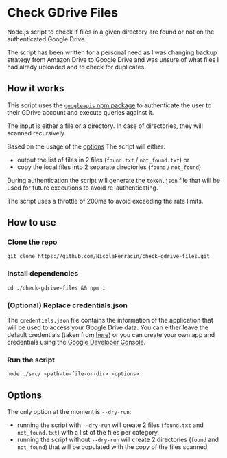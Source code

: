 # Check GDrive Files

Node.js script to check if files in a given directory are found or not on the authenticated Google Drive.

The script has been written for a personal need as I was changing backup strategy from Amazon Drive to Google Drive and was unsure of what files I had alredy uploaded and to check for duplicates.

## How it works

This script uses the [`googleapis` npm package](https://www.npmjs.com/package/googleapis) to authenticate the user to their GDrive account and execute queries against it.

The input is either a file or a directory. In case of directories, they will scanned recursively.

Based on the usage of the [options](#options) The script will either:

- output the list of files in 2 files (`found.txt` / `not_found.txt`) or
- copy the local files into 2 separate directories (`found` / `not_found`)

During authentication the script will generate the `token.json` file that will be used for future executions to avoid re-authenticating.

The script uses a throttle of 200ms to avoid exceeding the rate limits.

## How to use

### Clone the repo

`git clone https://github.com/NicolaFerracin/check-gdrive-files.git`

### Install dependencies

`cd ./check-gdrive-files && npm i`

### (Optional) Replace credentials.json

The `credentials.json` file contains the information of the application that will be used to access your Google Drive data. You can either leave the default credentials (taken from [here](https://developers.google.com/drive/api/v3/quickstart/nodejs)) or you can create your own app and credentials using the [Google Developer Console](https://console.developers.google.com).

### Run the script

`node ./src/ <path-to-file-or-dir> <options>`

## Options

The only option at the moment is `--dry-run`:

- running the script with `--dry-run` will create 2 files (`found.txt` and `not_found.txt`) with a list of the files per category.
- running the script without `--dry-run` will create 2 directories (`found` and `not_found`) that will be populated with the copy of the files scanned.
